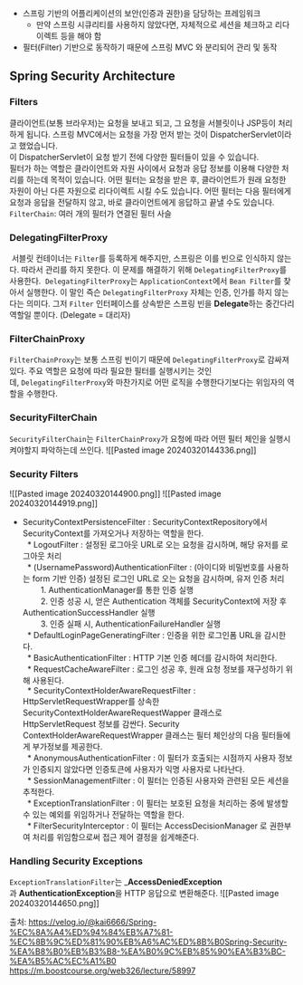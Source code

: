 - 스프링 기반의 어플리케이션의 보안(인증과 권한)을 담당하는 프레임워크
	- 만약 스프링 시큐리티를 사용하지 않았다면, 자체적으로 세션을 체크하고 리다이렉트 등을 해야 함
- 필터(Filter) 기반으로 동작하기 때문에 스프링 MVC 와 분리되어 관리 및 동작
## Spring Security Architecture
### Filters
클라이언트(보통 브라우저)는 요청을 보내고 되고, 그 요청을 서블릿이나 JSP등이 처리하게 됩니다. 
스프링 MVC에서는 요청을 가장 먼저 받는 것이 DispatcherServlet이라고 했었습니다.  
이 DispatcherServlet이 요청 받기 전에 다양한 필터들이 있을 수 있습니다.  
필터가 하는 역할은 클라이언트와 자원 사이에서 요청과 응답 정보를 이용해 다양한 처리를 하는데 목적이 있습니다. 어떤 필터는 요청을 받은 후, 클라이언트가 원래 요청한 자원이 아닌 다른 자원으로 리다이렉트 시킬 수도 있습니다. 어떤 필터는 다음 필터에게 요청과 응답을 전달하지 않고, 바로 클라이언트에게 응답하고 끝낼 수도 있습니다.
`FilterChain`: 여러 개의 필터가 연결된 필터 사슬
### DelegatingFilterProxy
 서블릿 컨테이너는 `Filter`를 등록하게 해주지만, 스프링은 이를 빈으로 인식하지 않는다. 따라서 관리를 하지 못한다. 이 문제를 해결하기 위해 `DelegatingFilterProxy`를 사용한다.
 `DelegatingFilterProxy`는 `ApplicationContext`에서 `Bean Filter`를 찾아서 실행한다. 이 말인 즉슨 `DelegatingFilterProxy` 자체는 인증, 인가를 하지 않는다는 의미다. 그저 `Filter` 인터페이스를 상속받은 스프링 빈을 **Delegate**하는 중간다리 역할일 뿐이다. (Delegate = 대리자)
### FilterChainProxy
`FilterChainProxy`는 보통 스프링 빈이기 때문에 `DelegatingFilterProxy`로 감싸져 있다. 주요 역할은 요청에 따라 필요한 필터를 실행시키는 것인데, `DelegatingFilterProxy`와 마찬가지로 어떤 로직을 수행한다기보다는 위임자의 역할을 수행한다.
### SecurityFilterChain
`SecurityFilterChain`는 `FilterChainProxy`가 요청에 따라 어떤 필터 체인을 실행시켜야할지 파악하는데 쓰인다.
![[Pasted image 20240320144336.png]]

### Security Filters
![[Pasted image 20240320144900.png]]
![[Pasted image 20240320144919.png]]
* SecurityContextPersistenceFilter : SecurityContextRepository에서 SecurityContext를 가져오거나 저장하는 역할을 한다.  
  * LogoutFilter : 설정된 로그아웃 URL로 오는 요청을 감시하며, 해당 유저를 로그아웃 처리  
  * (UsernamePassword)AuthenticationFilter : (아이디와 비밀번호를 사용하는 form 기반 인증) 설정된 로그인 URL로 오는 요청을 감시하며, 유저 인증 처리  
        1. AuthenticationManager를 통한 인증 실행  
        2. 인증 성공 시, 얻은 Authentication 객체를 SecurityContext에 저장 후 AuthenticationSuccessHandler 실행  
        3. 인증 실패 시, AuthenticationFailureHandler 실행  
  * DefaultLoginPageGeneratingFilter : 인증을 위한 로그인폼 URL을 감시한다.  
  * BasicAuthenticationFilter : HTTP 기본 인증 헤더를 감시하여 처리한다.  
  * RequestCacheAwareFilter : 로그인 성공 후, 원래 요청 정보를 재구성하기 위해 사용된다.  
  * SecurityContextHolderAwareRequestFilter : HttpServletRequestWrapper를 상속한 SecurityContextHolderAwareRequestWapper 클래스로 HttpServletRequest 정보를 감싼다. Security  ContextHolderAwareRequestWrapper 클래스는 필터 체인상의 다음 필터들에게 부가정보를 제공한다.  
  * AnonymousAuthenticationFilter : 이 필터가 호출되는 시점까지 사용자 정보가 인증되지 않았다면 인증토큰에  사용자가 익명 사용자로 나타난다.  
  * SessionManagementFilter : 이 필터는 인증된 사용자와 관련된 모든 세션을 추적한다.  
  * ExceptionTranslationFilter : 이 필터는 보호된 요청을 처리하는 중에 발생할 수 있는 예외를 위임하거나 전달하는 역할을 한다.  
  * FilterSecurityInterceptor : 이 필터는 AccessDecisionManager 로 권한부여 처리를 위임함으로써 접근 제어 결정을 쉽게해준다.
### Handling Security Exceptions
`ExceptionTranslationFilter`는 _**AccessDeniedException**과 **AuthenticationException**을 HTTP 응답으로 변환해준다.
![[Pasted image 20240320144650.png]]

출처:
https://velog.io/@kai6666/Spring-%EC%8A%A4%ED%94%84%EB%A7%81-%EC%8B%9C%ED%81%90%EB%A6%AC%ED%8B%B0Spring-Security-%EA%B8%B0%EB%B3%B8-%EA%B0%9C%EB%85%90%EA%B3%BC-%EA%B5%AC%EC%A1%B0
https://m.boostcourse.org/web326/lecture/58997